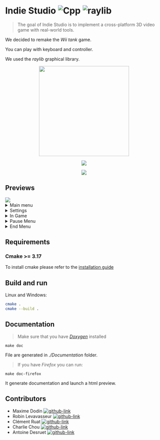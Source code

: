 # Indie Studio ![Cpp](https://img.shields.io/badge/C%2B%2B-00599C?style=for-the-badge&logo=c%2B%2B&logoColor=white) ![raylib](https://img.shields.io/badge/Raylib-black?style=for-the-badge&logo=GNU&logoColor=white)
> The goal of Indie Studio is to implement a cross-platform 3D video game with real-world tools.

We decided to remake the _Wii tank_ game.

You can play with keyboard and controller.

We used the _raylib_ graphical library.

<p align="center">
  <a href="https://www.raylib.com/">
    <img src="https://github.com/raysan5/raylib/blob/master/logo/raylib_logo_animation.gif" width="288px">
  </a>
</p>
<p align="center">
  <a href="https://github.com/raysan5/raylib/releases/tag/3.7.0">
    <img src="https://img.shields.io/github/v/release/raysan5/raylib?label=raylib%20version&style=for-the-badge">
  </a>
</p>
<p align="center">
  <a href="https://discord.com/channels/426912293134270465/">
    <img src="https://img.shields.io/badge/Discord-7289DA?style=for-the-badge&logo=discord&logoColor=white">
  </a>
</p>

<h2>Previews</h2>
<img src="/.github/Readme_resources/wait_screen.png">
<details>
    <summary>Main menu</summary>
    <img src="/.github/Readme_resources/main_menu.png">
</details>
  <details>
    <summary>Settings</summary>
    <img src="/.github/Readme_resources/settings_menu.png">
</details>
<details>
    <summary>In Game</summary>
    <img src="/.github/Readme_resources/in_game.png">
</details>
<details>
    <summary>Pause Menu</summary>
    <img src="/.github/Readme_resources/pause_menu.png">
</details>
<details>
    <summary>End Menu</summary>
    <img src="/.github/Readme_resources/end_game.png">
</details>

## Requirements

### Cmake >= 3.17

To install cmake please refer to
the [installation guide](https://cmake.org/install/)

## Build and run

Linux and Windows:

```sh
cmake .
cmake --build .
```

## Documentation

> Make sure that you have [_Doxygen_](https://www.doxygen.nl/download.html) installed

```shell
make doc
```

File are generated in _./Documentation_ folder.

> If you have _Firefox_ you can run:

```shell
make doc-firefox
```

It generate documentation and launch a html preview.

## Contributors

- Maxime Dodin [![github-link][github-logo]](https://github.com/maxime-dodin)
- Robin Levavasseur [![github-link][github-logo]](https://github.com/roblevepi)
- Clément Ruat  [![github-link][github-logo]](https://github.com/fantoruse)
- Charlie Chou [![github-link][github-logo]](https://github.com/Chch270)
- Antoine Desruet [![github-link][github-logo]](https://github.com/antwxne)

<!-- Markdown link & img definition's -->

[vsc-installation-doc]: https://code.visualstudio.com/docs/editor/command-line

[cmake-installation-doc]: https://cmake.org/install/

[Github-logo]: https://img.shields.io/badge/GitHub-100000?style=for-the-badge&logo=github&logoColor=white
